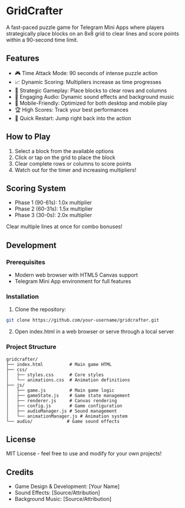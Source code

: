 # GridCrafter

A fast-paced puzzle game for Telegram Mini Apps where players strategically place blocks on an 8x8 grid to clear lines and score points within a 90-second time limit.

## Features

- 🎮 Time Attack Mode: 90 seconds of intense puzzle action
- 📈 Dynamic Scoring: Multipliers increase as time progresses
- 🎯 Strategic Gameplay: Place blocks to clear rows and columns
- 🎵 Engaging Audio: Dynamic sound effects and background music
- 📱 Mobile-Friendly: Optimized for both desktop and mobile play
- 🏆 High Scores: Track your best performances
- 🔄 Quick Restart: Jump right back into the action

## How to Play

1. Select a block from the available options
2. Click or tap on the grid to place the block
3. Clear complete rows or columns to score points
4. Watch out for the timer and increasing multipliers!

## Scoring System

- Phase 1 (90-61s): 1.0x multiplier
- Phase 2 (60-31s): 1.5x multiplier
- Phase 3 (30-0s): 2.0x multiplier

Clear multiple lines at once for combo bonuses!

## Development

### Prerequisites

- Modern web browser with HTML5 Canvas support
- Telegram Mini App environment for full features

### Installation

1. Clone the repository:
```bash
git clone https://github.com/your-username/gridcrafter.git
```

2. Open index.html in a web browser or serve through a local server

### Project Structure

```
gridcrafter/
├── index.html          # Main game HTML
├── css/
│   ├── styles.css      # Core styles
│   └── animations.css  # Animation definitions
├── js/
│   ├── game.js         # Main game logic
│   ├── gameState.js    # Game state management
│   ├── renderer.js     # Canvas rendering
│   ├── config.js       # Game configuration
│   ├── audioManager.js # Sound management
│   └── animationManager.js # Animation system
└── audio/             # Game sound effects
```

## License

MIT License - feel free to use and modify for your own projects!

## Credits

- Game Design & Development: [Your Name]
- Sound Effects: [Source/Attribution]
- Background Music: [Source/Attribution]
